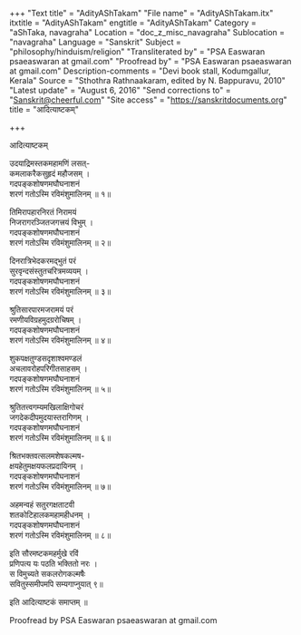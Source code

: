 +++
"Text title" = "AdityAShTakam"
"File name" = "AdityAShTakam.itx"
itxtitle = "AdityAShTakam"
engtitle = "AdityAShTakam"
Category = "aShTaka, navagraha"
Location = "doc_z_misc_navagraha"
Sublocation = "navagraha"
Language = "Sanskrit"
Subject = "philosophy/hinduism/religion"
"Transliterated by" = "PSA Easwaran psaeaswaran at gmail.com"
"Proofread by" = "PSA Easwaran psaeaswaran at gmail.com"
Description-comments = "Devi book stall, Kodumgallur, Kerala"
Source = "Sthothra Rathnaakaram, edited by N. Bappuravu, 2010"
"Latest update" = "August 6, 2016"
"Send corrections to" = "Sanskrit@cheerful.com"
"Site access" = "https://sanskritdocuments.org"
title = "आदित्याष्टकम्"

+++
  
 आदित्याष्टकम्    
  
उदयाद्रिमस्तकमहामणिं लसत्-  
कमलाकरैकसुहृदं महौजसम् ।  
गदपङ्कशोषणमघौघनाशनं  
शरणं गतोऽस्मि रविमंशुमालिनम् ॥ १॥  
  
तिमिरापहारनिरतं निरामयं  
निजरागरञ्जितजगत्त्रयं विभुम् ।  
गदपङ्कशोषणमघौघनाशनं  
शरणं गतोऽस्मि रविमंशुमालिनम् ॥ २॥  
  
दिनरात्रिभेदकरमद्भुतं परं  
सुरवृन्दसंस्तुतचरित्रमव्ययम् ।  
गदपङ्कशोषणमघौघनाशनं  
शरणं गतोऽस्मि रविमंशुमालिनम् ॥ ३॥  
  
श्रुतिसारपारमजरामयं परं  
रमणीयविग्रहमुदग्ररोचिषम् ।  
गदपङ्कशोषणमघौघनाशनं  
शरणं गतोऽस्मि रविमंशुमालिनम् ॥ ४॥  
  
शुकपक्षतुण्डसदृशाश्वमण्डलं  
अचलावरोहपरिगीतसाहसम् ।  
गदपङ्कशोषणमघौघनाशनं  
शरणं गतोऽस्मि रविमंशुमालिनम् ॥ ५॥  
  
श्रुतितत्त्वगम्यमखिलाक्षिगोचरं  
जगदेकदीपमुदयास्तरागिणम् ।  
गदपङ्कशोषणमघौघनाशनं  
शरणं गतोऽस्मि रविमंशुमालिनम् ॥ ६॥  
  
श्रितभक्तवत्सलमशेषकल्मष-  
क्षयहेतुमक्षयफलप्रदायिनम् ।  
गदपङ्कशोषणमघौघनाशनं  
शरणं गतोऽस्मि रविमंशुमालिनम् ॥ ७॥  
  
अहमन्वहं सतुरगक्षताटवी  
शतकोटिहालकमहामहीधनम् ।  
गदपङ्कशोषणमघौघनाशनं  
शरणं गतोऽस्मि रविमंशुमालिनम् ॥ ८॥  
  
इति सौरमष्टकमहर्मुखे रविं  
प्रणिपत्य यः पठति भक्तितो नरः ।  
स विमुच्यते सकलरोगकल्मषैः  
सवितुस्समीपमपि सम्यगाप्नुयात् ९॥  
  
इति आदित्याष्टकं समाप्तम् ॥  
  
  
Proofread by PSA Easwaran psaeaswaran at gmail.com  
  
